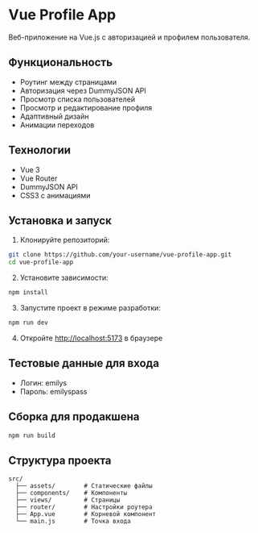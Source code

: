 # Vue Profile App

Веб-приложение на Vue.js с авторизацией и профилем пользователя.

## Функциональность

- Роутинг между страницами
- Авторизация через DummyJSON API
- Просмотр списка пользователей
- Просмотр и редактирование профиля
- Адаптивный дизайн
- Анимации переходов

## Технологии

- Vue 3
- Vue Router
- DummyJSON API
- CSS3 с анимациями

## Установка и запуск

1. Клонируйте репозиторий:
```bash
git clone https://github.com/your-username/vue-profile-app.git
cd vue-profile-app
```

2. Установите зависимости:
```bash
npm install
```

3. Запустите проект в режиме разработки:
```bash
npm run dev
```

4. Откройте [http://localhost:5173](http://localhost:5173) в браузере

## Тестовые данные для входа

- Логин: emilys
- Пароль: emilyspass

## Сборка для продакшена

```bash
npm run build
```

## Структура проекта

```
src/
  ├── assets/        # Статические файлы
  ├── components/    # Компоненты
  ├── views/         # Страницы
  ├── router/        # Настройки роутера
  ├── App.vue        # Корневой компонент
  └── main.js        # Точка входа
```
